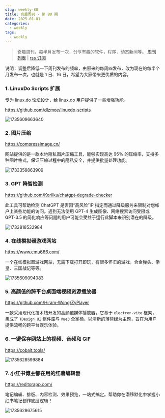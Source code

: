 ```yaml
---
slug: weekly-80
title: 奇趣周刊 - 第 80 期
date: 2025-01-01
categories:
  - weekly
tags:
  - weekly
---
```


> 奇趣周刊，每半月发布一次，分享有趣的软件，程序，动态新闻等。 [周刊列表](/categories/weekly/) | [rss 订阅](/categories/weekly/index.xml)

说明：调整后降低一下周刊发布的频率，由原来的每周四发布，改为现在的每半个月发布一次，也就是 1 日、16 日，希望为大家带来更优质的内容。

### 1. LinuxDo Scripts 扩展

专为 linux.do 论坛设计，给 linux.do 用户提供了一些增强功能。

https://github.com/dlzmoe/linuxdo-scripts

![1735609663640](https://imgurl.zishu.me/2024/12/1735609663640.webp)

### 2. 图片压缩

https://compressimage.cn/

网站提供的是一款本地隐私图片压缩工具，能够实现高达 95% 的压缩率，支持多种图片格式，保证压缩过程中的隐私安全，并提供批量处理功能。

![1733359863909](https://imgurl.zishu.me/2024/11/1733359863909.webp)

### 3. GPT 降智检测

https://github.com/KoriIku/chatgpt-degrade-checker

此工具可帮助检测 ChatGPT 是否因“高风险”IP 指定而通过降级服务来限制对您帐户上某些功能的访问。遇到无法使用 GPT-4 生成图像、网络搜索访问受限或 GPT-3.5 的简化响应等问题的用户可能会受益于运行此脚本来识别潜在的降级。

![1733818532984](https://imgurl.zishu.me/2024/11/1733818532984.webp)

### 4. 在线模拟器游戏网站

https://www.emu666.com/

一个在线模拟器游戏网站，无需下载打开即玩，有很多怀旧的游戏，合金弹头、拳皇、三国战记等等。

![1735609094083](https://imgurl.zishu.me/2024/12/1735609094083.webp)

### 5. 高颜值的跨平台桌面端视频资源播放器

https://github.com/Hiram-Wong/ZyPlayer

一款采用现代化技术栈开发的高颜值媒体播放器，它基于 `electron-vite` 框架，集成了 `TDesign UI` 组件库与 `Vue3` 全家桶，以清新的薄荷绿为主题，旨在为用户提供流畅的跨平台娱乐体验。

### 6. 一键保存网站上的视频、音频和 GIF

https://cobalt.tools/

![1735628599884](https://imgurl.zishu.me/2024/12/1735628599884.webp)

### 7. 小红书博主都在用的红薯编辑器

https://reditorapp.com/

笔记编辑、排版、内容检测、效果预览，一站式搞定。帮助你在潜移默化中掌握小红书笔记创作底层逻辑！

![1735628675615](https://imgurl.zishu.me/2024/12/1735628675615.webp)
